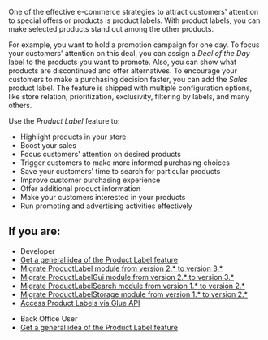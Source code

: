One of the effective e-commerce strategies to attract customers' attention to special offers or products is product labels. With product labels, you can make selected products stand out among the other products. 

For example, you want to hold a promotion campaign for one day. To focus your customers' attention on this deal, you can assign a *Deal of the Day* label to the products you want to promote. Also, you can show what products are discontinued and offer alternatives. To encourage your customers to make a purchasing decision faster, you can add the *Sales* product label. The feature is shipped with multiple configuration options, like store relation, prioritization, exclusivity, filtering by labels, and many others. 

Use the *Product Label* feature to:

* Highlight products in your store
* Boost your sales
* Focus customers' attention on desired products
* Trigger customers to make more informed purchasing choices
* Save your customers' time to search for particular products
* Improve customer purchasing experience
* Offer additional product information
* Make your customers interested in your products
* Run promoting and advertising activities effectively

## If you are:


<div class="mr-container">
    <div class="mr-list-container">
        <!-- col1 -->
        <div class="mr-col">
            <ul class="mr-list mr-list-green">
                <li class="mr-title">Developer</li>
<li><a href="https://documentation.spryker.com/docs/product-label-feature-overview" class="mr-link">Get a general idea of the Product Label feature</a></li>
      <!--    <li><a href="https://documentation.spryker.com/docs/product-label-feature-overview" class="mr-link">Integrate the Product Label feature into your project</a></li> -->
            <li><a href="https://documentation.spryker.com/docs/mg-product-label#upgrading-from-version-2---to-version-3--" class="mr-link">Migrate ProductLabel module from version 2.* to version 3.* </a></li>
                <li><a href="https://documentation.spryker.com/docs/en/mg-product-label-gui#upgrading-from-version-2---to-version-3--" class="mr-link">Migrate ProductLabelGui module from version 2.* to version 3.* </a></li>
                <li><a href="https://documentation.spryker.com/docs/migration-guide-productlabelsearch#upgrading-from-version-1---to-version-2--" class="mr-link">Migrate ProductLabelSearch module from version 1.* to version 2.* </a></li>
                <li><a href="https://documentation.spryker.com/docs/migration-guide-productlabelstorage#upgrading-from-version-1---to-version-2--" class="mr-link">Migrate ProductLabelStorage module from version 1.* to version 2.* </a></li>
                     <li><a href="https://documentation.spryker.com/docs/accessing-product-labels" class="mr-link">Access Product Labels via Glue API</a></li>
            </ul>
        </div>
        <!-- col2 -->
        <div class="mr-col">
            <ul class="mr-list mr-list-blue">
                <li class="mr-title"> Back Office User</li>
              <li><a href="https://documentation.spryker.com/docs/product-label-feature-overview" class="mr-link">Get a general idea of the Product Label feature</a></li>
       <!-- <li><a href="https://documentation.spryker.com/docs/creating-a-product-label" class="mr-link">Creating Product Labels</a></li>
              <li><a href="https://documentation.spryker.com/docs/managing-product-labels" class="mr-link">Managing Product Labels</a></li> -->
            </ul>
        </div>
    </div>
</div>


